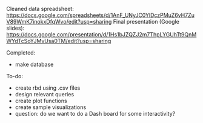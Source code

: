 Cleaned data spreadsheet: https://docs.google.com/spreadsheets/d/1AnF_UNyJC0YlDczPMuZ6vH7ZuV89WmK7inokxDfqWvo/edit?usp=sharing
Final presentation (Google slides): https://docs.google.com/presentation/d/1Hs1bJZQZJ2m7ThpLYGUhTt9QnMWYdTcSoYJMvUsa0TM/edit?usp=sharing

Completed:
- make database

To-do:
- create rbd using .csv files
- design relevant queries
- create plot functions
- create sample visualizations
- question: do we want to do a Dash board for some interactivity?
